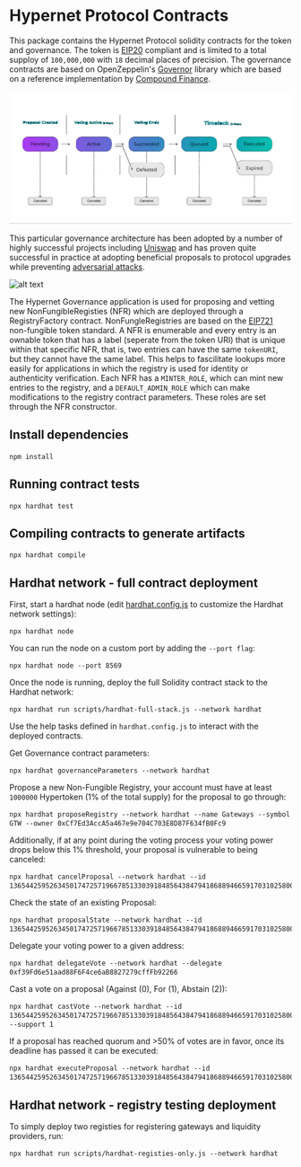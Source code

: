 # Hypernet Protocol Contracts

This package contains the Hypernet Protocol solidity contracts for the token and governance. The token is 
[EIP20](https://eips.ethereum.org/EIPS/eip-20) compliant and is limited to a total supploy of `100,000,000` 
with `18` decimal places of precision. The governance contracts are based on OpenZeppelin's 
[Governor](https://docs.openzeppelin.com/contracts/4.x/governance) library which are based on a reference 
implementation by [Compound Finance](https://compound.finance/docs/governance).

![alt text](/documentation/images/Governance-sequence-diagram.png)

This particular governance architecture has been adopted by a number of highly successful projects including
[Uniswap](https://docs.uniswap.org/protocol/V2/concepts/governance/governance-reference) and has proven quite
successful in practice at adopting beneficial proposals to protocol upgrades while preventing 
[adversarial attacks](https://docs.uniswap.org/protocol/V2/concepts/governance/adversarial-circumstances). 

![alt text](/documentation/images/Hypernet-contracts.png)

The Hypernet Governance application is used for proposing and vetting new NonFungibleRegisties (NFR) which are deployed
through a RegistryFactory contract. NonFungleRegistries are based on the [EIP721](https://eips.ethereum.org/EIPS/eip-721) 
non-fungible token standard. A NFR is enumerable and every entry is an ownable token that has a label (seperate from the 
token URI) that is unique within that specific NFR, that is, two entries can have the same `tokenURI`, but they cannot have
the same label. This helps to fascilitate lookups more easily for applications in which the registry is used for identity or
authenticity verification. Each NFR has a `MINTER_ROLE`, which can mint new entries to the registry, and a 
`DEFAULT_ADMIN_ROLE` which can make modifications to the registry contract parameters. These roles are set through the NFR 
constructor. 


## Install dependencies

```shell
npm install
```

## Running contract tests

```shell
npx hardhat test
```

## Compiling contracts to generate artifacts

```shell
npx hardhat compile
```

## Hardhat network - full contract deployment

First, start a hardhat node (edit [hardhat.config.js](https://hardhat.org/config/#networks-configuration) 
to customize the Hardhat network settings):

```shell
npx hardhat node
```

You can run the node on a custom port by adding the `--port flag`:

```shell
npx hardhat node --port 8569
```

Once the node is running, deploy the full Solidity contract stack to the Hardhat network:

```shell
npx hardhat run scripts/hardhat-full-stack.js --network hardhat
```

Use the help tasks defined in `hardhat.config.js` to interact with the deployed contracts.

Get Governance contract parameters:

```shell
npx hardhat governanceParameters --network hardhat
```

Propose a new Non-Fungible Registry, your account must have at least `1000000` Hypertoken (1% of the total supply) 
for the proposal to go through:

```shell
npx hardhat proposeRegistry --network hardhat --name Gateways --symbol GTW --owner 0xCf7Ed3AccA5a467e9e704C703E8D87F634fB0Fc9
```

Additionally, if at any point during the voting process your voting power drops below this 1% threshold, your proposal 
is vulnerable to being canceled:

```shell
npx hardhat cancelProposal --network hardhat --id 13654425952634501747257196678513303918485643847941868894665917031025800633397
```

Check the state of an existing Proposal:

```shell
npx hardhat proposalState --network hardhat --id 13654425952634501747257196678513303918485643847941868894665917031025800633397
```

Delegate your voting power to a given address:

```shell
npx hardhat delegateVote --network hardhat --delegate 0xf39Fd6e51aad88F6F4ce6aB8827279cffFb92266
```

Cast a vote on a proposal (Against (0), For (1), Abstain (2)):

```shell
npx hardhat castVote --network hardhat --id 13654425952634501747257196678513303918485643847941868894665917031025800633397 --support 1
```

If a proposal has reached quorum and >50% of votes are in favor, once its deadline has passed it can be executed:

```shell
npx hardhat executeProposal --network hardhat --id 13654425952634501747257196678513303918485643847941868894665917031025800633397
```

## Hardhat network - registry testing deployment 

To simply deploy two registies for registering gateways and liquidity providers, run:

```shell
npx hardhat run scripts/hardhat-registies-only.js --network hardhat
```
